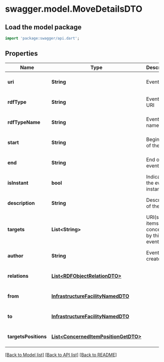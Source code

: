 # swagger.model.MoveDetailsDTO

## Load the model package
```dart
import 'package:swagger/api.dart';
```

## Properties
Name | Type | Description | Notes
------------ | ------------- | ------------- | -------------
**uri** | **String** | Event URI | [optional] [default to null]
**rdfType** | **String** | Event type URI | [optional] [default to null]
**rdfTypeName** | **String** | Event type name | [optional] [default to null]
**start** | **String** | Beginning of the event | [optional] [default to null]
**end** | **String** | End of the event | [optional] [default to null]
**isInstant** | **bool** | Indicate if the event is instant | [optional] [default to null]
**description** | **String** | Description of the move | [optional] [default to null]
**targets** | **List&lt;String&gt;** | URI(s) of items concerned by this event | [optional] [default to []]
**author** | **String** | Event creator URI | [optional] [default to null]
**relations** | [**List&lt;RDFObjectRelationDTO&gt;**](RDFObjectRelationDTO.md) |  | [optional] [default to []]
**from** | [**InfrastructureFacilityNamedDTO**](InfrastructureFacilityNamedDTO.md) |  | [optional] [default to null]
**to** | [**InfrastructureFacilityNamedDTO**](InfrastructureFacilityNamedDTO.md) |  | [optional] [default to null]
**targetsPositions** | [**List&lt;ConcernedItemPositionGetDTO&gt;**](ConcernedItemPositionGetDTO.md) |  | [optional] [default to []]

[[Back to Model list]](../README.md#documentation-for-models) [[Back to API list]](../README.md#documentation-for-api-endpoints) [[Back to README]](../README.md)


